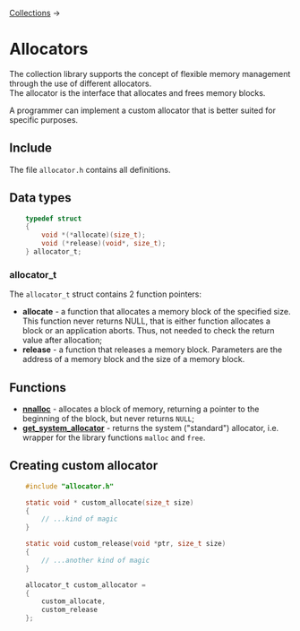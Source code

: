 [Collections](../collections.md) &rarr;

# Allocators

The collection library supports the concept of flexible memory management through the use of different allocators.\
The allocator is the interface that allocates and frees memory blocks.

A programmer can implement a custom allocator that is better suited for specific purposes.

## Include

The file `allocator.h` contains all definitions.

## Data types

```c
    typedef struct
    {
        void *(*allocate)(size_t);
        void (*release)(void*, size_t);
    } allocator_t;
```

### allocator_t

The `allocator_t` struct contains 2 function pointers:

* **allocate** - a function that allocates a memory block of the specified size. This function never returns NULL, that is either function allocates a block or an application aborts. Thus, not needed to check the return value after allocation;
* **release** - a function that releases a memory block. Parameters are the address of a memory block and the size of a memory block.

## Functions

* **[nnalloc](nnalloc.md)** - allocates a block of memory, returning a pointer to the beginning of the block, but never returns `NULL`;
* **[get_system_allocator](get_system_allocator.md)** - returns the system ("standard") allocator, i.e. wrapper for the library functions `malloc` and `free`.

## Creating custom allocator

```c
    #include "allocator.h"

    static void * custom_allocate(size_t size)
    {
        // ...kind of magic
    }

    static void custom_release(void *ptr, size_t size)
    {
        // ...another kind of magic
    }

    allocator_t custom_allocator =
    {
        custom_allocate,
        custom_release
    };
```
